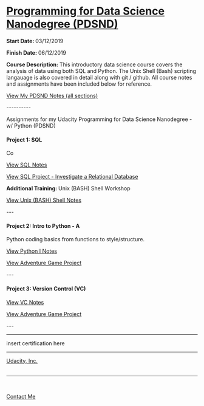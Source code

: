 <h1><a href="https://www.udacity.com/course/programming-for-data-science-nanodegree--nd104">Programming for Data Science Nanodegree (PDSND)</a></h1>

<p><strong>Start Date: </strong> 03/12/2019</p>
<p><strong>Finish Date: </strong> 06/12/2019</p>

<p><strong>Course Description: </strong>This introductory data science course covers the analysis of data using both SQL and Python. The Unix Shell (Bash) scripting langauage is also covered in detail along with git / github. All course notes and assignments have been included below for reference.</p>

<a href="https://www.udacity.com/course/intro-to-programming-nanodegree--nd000">View My PDSND Notes (all sections)</a>
<p>----------</p>

<p>Assignments for my Udacity Programming for Data Science Nanodegree - w/ Python (PDSND)</p>

<h4>Project 1: SQL</h4>
<p>Co</p>
<a href="https://htmlpreview.github.io/?https://github.com/fswylie01/udacity-ipnd/blob/master/Lab_1/html_notes.html" target="_blank">View SQL Notes</a></br>

<a href="https://htmlpreview.github.io/?https://github.com/fswylie01/udacity-ipnd/blob/master/Project_1/Animal_Card_Project/card_v2.html">View SQL Project - Investigate a Relational Database</a>

<p><strong>Additional Training: </strong>Unix (BASH) Shell Workshop<p>
<a href="https://htmlpreview.github.io/?https://github.com/fswylie01/udacity-ipnd/blob/master/Project_2/shell_notes/shell_home.html">View Unix (BASH) Shell Notes</a>
<p>---</p> 

<h4>Project 2: Intro to Python - A</h4>
<p>Python coding basics from functions to style/structure.<p>
<a href="#">View Python I Notes</a></br>

<a href="#">View Adventure Game Project</a></br>
<p>---</p>  


<h4>Project 3: Version Control (VC)</h4>
<a href="#">View VC Notes</a></br>

<a href="#">View Adventure Game Project</a></br>
<p>---</p>  
  
<hr>
insert certification here
<hr>
  
<a href="https://www.udacity.com/">Udacity, Inc.</a></br><br><hr><br>

<a href = "mailto: fswylie@icloud.com">Contact Me</a>
